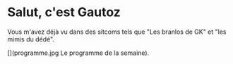 # Salut, c'est Gautoz

Vous m'avez déjà vu dans des sitcoms tels que "Les branlos de GK" et "les mimis du dédé".

[](programme.jpg Le programme de la semaine).

